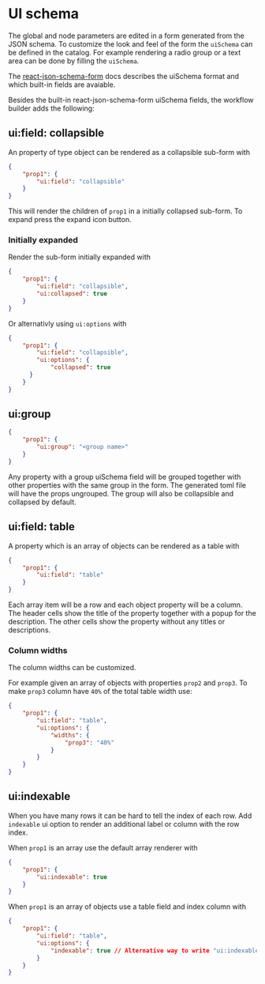 # UI schema

The global and node parameters are edited in a form generated from the JSON schema.
To customize the look and feel of the form the `uiSchema` can be defined in the catalog.
For example rendering a radio group or a text area can be done by filling the `uiSchema`.

The [react-json-schema-form](https://react-jsonschema-form.readthedocs.io/en/latest/api-reference/uiSchema/) docs describes the uiSchema format and which built-in fields are avaiable.

Besides the built-in react-json-schema-form uiSchema fields, the workflow builder adds the following:

## ui:field: collapsible

An property of type object can be rendered as a collapsible sub-form with

```json
{
    "prop1": {
        "ui:field": "collapsible"
    }
}
```

This will render the children of `prop1` in a initially collapsed sub-form.
To expand press the expand icon button.

### Initially expanded

Render the sub-form initially expanded with

```json
{
    "prop1": {
        "ui:field": "collapsible",
        "ui:collapsed": true
    }
}
```

Or alternativly using `ui:options` with

```json
{
    "prop1": {
        "ui:field": "collapsible",
        "ui:options": {
            "collapsed": true
      }
    }
}
```

## ui:group

```json
{
    "prop1": {
        "ui:group": "<group name>"
    }
}
```

Any property with a group uiSchema field will be grouped together with other properties with the same group in the form. The generated toml file will have the props ungrouped.
The group will also be collapsible and collapsed by default.

## ui:field: table

A property which is an array of objects can be rendered as a table with

```json
{
    "prop1": {
        "ui:field": "table"
    }
}
```

Each array item will be a row and each object property will be a column.
The header cells show the title of the property together with a popup for the description.
The other cells show the property without any titles or descriptions.

### Column widths

The column widths can be customized.

For example given an array of objects with properties `prop2` and `prop3`. To make `prop3` column have `40%` of the total table width use:

```json
{
    "prop1": {
        "ui:field": "table",
        "ui:options": {
            "widths": {
                "prop3": "40%"
            }
        }
    }
}
```

## ui:indexable

When you have many rows it can be hard to tell the index of each row. Add `indexable` ui option to render an additional label or column with the row index.

When `prop1` is an array use the default array renderer with

```json
{
    "prop1": {
        "ui:indexable": true
    }
}
```

When `prop1` is an array of objects use a table field and index column with

```json
{
    "prop1": {
        "ui:field": "table",
        "ui:options": {
            "indexable": true // Alternative way to write "ui:indexable": true
        }
    }
}
```
